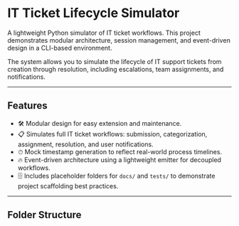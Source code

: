 # IT Ticket Lifecycle Simulator

A lightweight Python simulator of IT ticket workflows. This project demonstrates modular architecture, session management, and event-driven design in a CLI-based environment. 

The system allows you to simulate the lifecycle of IT support tickets from creation through resolution, including escalations, team assignments, and notifications. 

---

## Features

- 🛠 Modular design for easy extension and maintenance.
- 📋 Simulates full IT ticket workflows: submission, categorization, assignment, resolution, and user notifications.
- ⏱ Mock timestamp generation to reflect real-world process timelines.
- 🔥 Event-driven architecture using a lightweight emitter for decoupled workflows.
- 🗄 Includes placeholder folders for `docs/` and `tests/` to demonstrate project scaffolding best practices.

---

## Folder Structure

